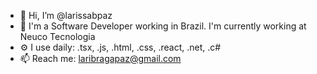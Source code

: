 - 👋 Hi, I’m @larissabpaz
- 🏢 I'm a Software Developer working in Brazil. I'm currently working at Neuco Tecnologia
- ⚙️ I use daily: .tsx, .js, .html, .css, .react, .net, .c#
- 📫 Reach me: laribragapaz@gmail.com
<!--
**larissabpaz/larissabpaz** is a ✨ _special_ ✨ repository because its `README.md` (this file) appears on your GitHub profile.

- 👋 Hi, I’m @larissabpaz
- 🏢 I'm a Software Developer working in Brazil. I'm currently working at Neuco Tecnologia
- ⚙️ I use daily: .tsx, .js, .html, .css, .react, .net, .c#
- 📫 Reach me: laribragapaz@gmail.com
-->
